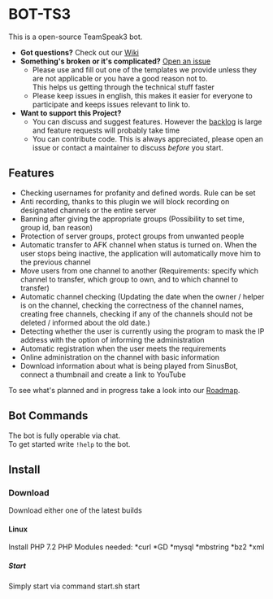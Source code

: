 # BOT-TS3

This is a open-source TeamSpeak3 bot.  

- **Got questions?** Check out our [Wiki](bot-ts3.com)
- **Something's broken or it's complicated?** [Open an issue](https://github.com/botts3/bot-ts3.com/issues)
  - Please use and fill out one of the templates we provide unless they are not applicable or you have a good reason not to.  
    This helps us getting through the technical stuff faster
  - Please keep issues in english, this makes it easier for everyone to participate and keeps issues relevant to link to.
- **Want to support this Project?**
  - You can discuss and suggest features. However the [backlog](https://github.com/botts3/bot-ts3.com) is large and feature requests will probably take time
  - You can contribute code. This is always appreciated, please open an issue or contact a maintainer to discuss *before* you start.

## Features
* Checking usernames for profanity and defined words. Rule can be set
* Anti recording, thanks to this plugin we will block recording on designated channels or the entire server
* Banning after giving the appropriate groups (Possibility to set time, group id, ban reason)
* Protection of server groups, protect groups from unwanted people
* Automatic transfer to AFK channel when status is turned on. When the user stops being inactive, the application will automatically move him to the previous channel
* Move users from one channel to another (Requirements: specify which channel to transfer, which group to own, and to which channel to transfer)
* Automatic channel checking (Updating the date when the owner / helper is on the channel, checking the correctness of the channel names, creating free channels, checking if any of the channels should not be deleted / informed about the old date.)
* Detecting whether the user is currently using the program to mask the IP address with the option of informing the administration
* Automatic registration when the user meets the requirements
* Online administration on the channel with basic information
* Download information about what is being played from SinusBot, connect a thumbnail and create a link to YouTube

To see what's planned and in progress take a look into our [Roadmap](https://github.com/botts3/bot-ts3.com/projects/2).

## Bot Commands
The bot is fully operable via chat.  
To get started write `!help` to the bot.  

## Install

### Download
Download either one of the latest builds

#### Linux
Install PHP 7.2
PHP Modules needed:
*curl
*GD
*mysql
*mbstring
*bz2
*xml

##### Start
Simply start via command
start.sh start
